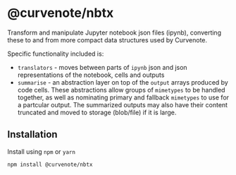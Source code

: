 # @curvenote/nbtx

Transform and manipulate Jupyter notebook json files (ipynb), converting these to and from more compact data structures used by Curvenote.

Specific functionality included is:

- `translators` - moves between parts of `ipynb` json and json representations of the notebook, cells and outputs
- `summarise` - an abstraction layer on top of the `output` arrays produced by code cells. These abstractions allow groups of `mimetypes` to be handled together, as well as nominating primary and fallback `mimetypes` to use for a partcular output. The summarized outputs may also have their content truncated and moved to storage (blob/file) if it is large.

## Installation

Install using `npm` or `yarn`

```
npm install @curvenote/nbtx
```
